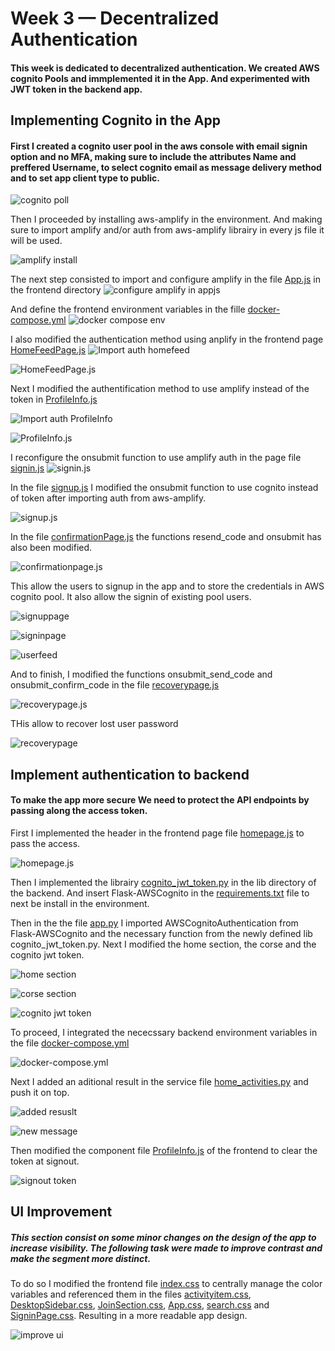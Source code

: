 # Week 3 — Decentralized Authentication
#### This week is dedicated to decentralized authentication. We created AWS cognito Pools and immplemented it in the App. And experimented with JWT token in the backend app. 


## Implementing Cognito in the App
#### First I created a cognito user pool in the aws console with email signin option and no MFA, making sure to include the attributes Name and preffered Username, to select cognito email as message delivery method and to set app client type to public.

![cognito poll](assets/week3/week%203%20-%20UserPool%20AWS%20Console.png)

Then I proceeded by installing aws-amplify in the environment. And making sure to import amplify and/or auth from aws-amplify librairy in every js file it will be used.

![amplify install](assets/week3/Week%203%20-%20Amplify%20install.png)

The next step consisted to import and configure amplify in the file [App.js](https://github.com/vilt23/aws-bootcamp-cruddur-2023/blob/main/frontend-react-js/src/App.js) in the frontend directory 
![configure amplify in appjs](assets/week3/Week%203%20-%20Amplify%20AppJs.png)

And define the frontend environment variables in the fille [docker-compose.yml](https://github.com/vilt23/aws-bootcamp-cruddur-2023/blob/main/docker-compose.yml)
![docker compose env](assets/week3/Week%203%20-%20Env%20variables.png)

I also modified the authentication method using anplify in the frontend page [HomeFeedPage.js](https://github.com/vilt23/aws-bootcamp-cruddur-2023/blob/main/frontend-react-js/src/pages/HomeFeedPage.js)
![Import auth homefeed](assets/week3/Week%203%20-%20Import%20HomeFeedJS.png)

![HomeFeedPage.js](assets/week3/Week%203%20-%20Auth%20HomeFeedJs.png)

Next I modified the authentification method to use amplify instead of the token in [ProfileInfo.js](https://github.com/vilt23/aws-bootcamp-cruddur-2023/blob/main/frontend-react-js/src/components/ProfileInfo.js)

![Import auth ProfileInfo](assets/week3/Week%203%20-%20Import%20ProfileInfoJs.png)

![ProfileInfo.js](assets/week3/Week%203%20-%20Signout%20ProfileInfoJs.png)

I reconfigure the onsubmit function to use amplify auth in the page file [signin.js](https://github.com/vilt23/aws-bootcamp-cruddur-2023/blob/main/frontend-react-js/src/pages/SigninPage.js)
![signin.js](assets/week3/Week%203%20-%20SigninPage.png)

In the file [signup.js](https://github.com/vilt23/aws-bootcamp-cruddur-2023/blob/main/frontend-react-js/src/pages/SignupPage.js) I modified the onsubmit function to use cognito instead of token after importing auth from aws-amplify.

![signup.js](assets/week3/Week%203%20-%20SignupJs.png)

In the file [confirmationPage.js](https://github.com/vilt23/aws-bootcamp-cruddur-2023/blob/main/frontend-react-js/src/pages/ConfirmationPage.js) the functions resend_code and onsubmit has also been modified.

![confirmationpage.js](assets/week3/Week%203%20-%20ConfirmationJS.png)

This allow the users to signup in the app and to store the credentials in AWS cognito pool. It also allow the signin of existing pool users.

![signuppage](assets/week3/Week%203%20-%20Signup%20page.png)

![signinpage](assets/week3/Week%203%20-%20Signin%20Error.png)

![userfeed](assets/week3/Week%203%20-%20Profile%20page.png)

And to finish, I modified the functions onsubmit_send_code and onsubmit_confirm_code in the file [recoverypage.js](https://github.com/vilt23/aws-bootcamp-cruddur-2023/blob/main/frontend-react-js/src/pages/RecoverPage.js)

![recoverypage.js](assets/week3/Week%203%20-%20RecoveryPageJS.png)

THis allow to recover lost user password

![recoverypage](assets/week3/Week%203%20-%20Recovery%20page.png)



## Implement authentication to backend

#### To make the app more secure We need to protect the API endpoints by passing along the access token.

First I implemented the header in the frontend page file [homepage.js](https://github.com/vilt23/aws-bootcamp-cruddur-2023/blob/main/frontend-react-js/src/pages/HomeFeedPage.js) to pass the access.

![homepage.js](assets/week3/Week%203%20-%20Pass%20token%20from%20FrontEnd%20HomeFeedPageJS.png)

Then I implemented the librairy [cognito_jwt_token.py](https://github.com/vilt23/aws-bootcamp-cruddur-2023/blob/main/backend-flask/lib/cognito_jwt_token.py) in the lib directory of the backend. And insert Flask-AWSCognito in the [requirements.txt](https://github.com/vilt23/aws-bootcamp-cruddur-2023/blob/main/backend-flask/requirements.txt) file to next be install in the environment.

Then in the the file [app.py](https://github.com/vilt23/aws-bootcamp-cruddur-2023/blob/main/backend-flask/app.py) I imported AWSCognitoAuthentication from Flask-AWSCognito and the necessary function from the newly defined lib cognito_jwt_token.py. Next I modified the home section, the corse and the cognito jwt token.

![home section](assets/week3/Week%203%20-%20backend%20home%20section%20AppJS.png)

![corse section](assets/week3/Week%203%20-%20Cors%20updae%20BackEnd%20AppPY.png)

![cognito jwt token](assets/week3/Week%203%20-%20CognitoJwtToken%20Backend%20AppPY.png)

To proceed, I integrated the nececssary backend environment variables in the file [docker-compose.yml](https://github.com/vilt23/aws-bootcamp-cruddur-2023/blob/main/docker-compose.yml)

![docker-compose.yml](assets/week3/Week%203%20-%20BackEnd%20cognito%20id%20DockeComposeYML.png)

Next I added an aditional result in the service file [home_activities.py](https://github.com/vilt23/aws-bootcamp-cruddur-2023/blob/main/backend-flask/services/home_activities.py) and push it on top.

![added resuslt](assets/week3/Week%20-%20Lore%20message%20in%20backend%20homeActivities.png)

![new message](assets/week3/Week%203%20-%20hidden%20message.png)

Then modified the component file [ProfileInfo.js](https://github.com/vilt23/aws-bootcamp-cruddur-2023/blob/main/frontend-react-js/src/components/ProfileInfo.js) of the frontend to clear the token at signout.

![signout token](assets/week3/Week%203%20-%20Signout%20ProfileInfoJs.png)

## UI Improvement
##### This section consist on some minor changes on the design of the app to increase visibility. The following task were made to improve contrast and make the segment more distinct. 
To do so I modified the frontend file [index.css](https://github.com/vilt23/aws-bootcamp-cruddur-2023/blob/main/frontend-react-js/src/index.css) to centrally manage the color variables and referenced them in the files [activityitem.css](https://github.com/vilt23/aws-bootcamp-cruddur-2023/blob/main/frontend-react-js/src/components/ActivityItem.css), [DesktopSidebar.css](https://github.com/vilt23/aws-bootcamp-cruddur-2023/blob/main/frontend-react-js/src/components/DesktopSidebar.css), [JoinSection.css](https://github.com/vilt23/aws-bootcamp-cruddur-2023/blob/main/frontend-react-js/src/components/JoinSection.css), [App.css](https://github.com/vilt23/aws-bootcamp-cruddur-2023/blob/main/frontend-react-js/src/App.css), [search.css](https://github.com/vilt23/aws-bootcamp-cruddur-2023/blob/main/frontend-react-js/src/components/Search.css) and [SigninPage.css](https://github.com/vilt23/aws-bootcamp-cruddur-2023/blob/main/frontend-react-js/src/pages/SigninPage.css). Resulting in a more readable app design.

![improve ui](assets/week3/Week%203%20-%20Improved%20UI.png)

